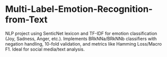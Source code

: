 # Multi-Label-Emotion-Recognition-from-Text
NLP project using SenticNet lexicon and TF-IDF for emotion classification (Joy, Sadness, Anger, etc.). Implements BRkNNa/BRkNNb classifiers with negation handling, 10-fold validation, and metrics like Hamming Loss/Macro F1. Ideal for social media/text analysis.
